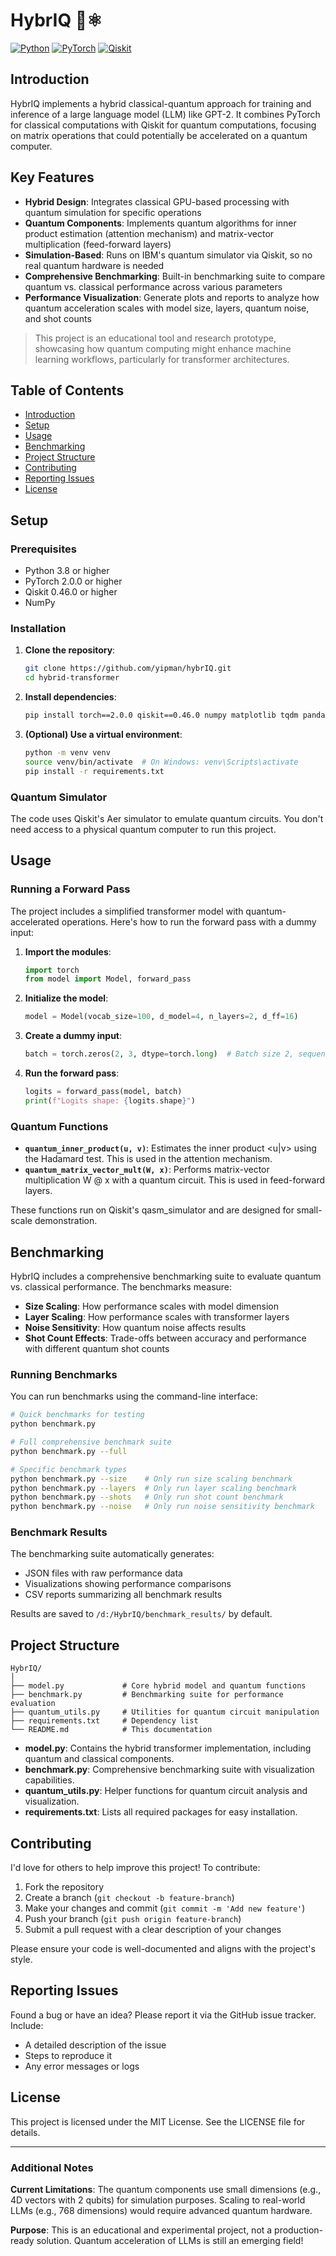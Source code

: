 # HybrIQ 🧠⚛️

[![Python](https://img.shields.io/badge/Python-3.8%2B-blue)](https://www.python.org/)
[![PyTorch](https://img.shields.io/badge/PyTorch-2.0.0%2B-orange)](https://pytorch.org/)
[![Qiskit](https://img.shields.io/badge/Qiskit-0.46.0%2B-blueviolet)](https://qiskit.org/)

## Introduction

HybrIQ implements a hybrid classical-quantum approach for training and inference of a large language model (LLM) like GPT-2. It combines PyTorch for classical computations with Qiskit for quantum computations, focusing on matrix operations that could potentially be accelerated on a quantum computer.

## Key Features

- **Hybrid Design**: Integrates classical GPU-based processing with quantum simulation for specific operations
- **Quantum Components**: Implements quantum algorithms for inner product estimation (attention mechanism) and matrix-vector multiplication (feed-forward layers)
- **Simulation-Based**: Runs on IBM's quantum simulator via Qiskit, so no real quantum hardware is needed
- **Comprehensive Benchmarking**: Built-in benchmarking suite to compare quantum vs. classical performance across various parameters
- **Performance Visualization**: Generate plots and reports to analyze how quantum acceleration scales with model size, layers, quantum noise, and shot counts

> This project is an educational tool and research prototype, showcasing how quantum computing might enhance machine learning workflows, particularly for transformer architectures.

## Table of Contents

- [Introduction](#introduction)
- [Setup](#setup)
- [Usage](#usage)
- [Benchmarking](#benchmarking)
- [Project Structure](#project-structure)
- [Contributing](#contributing)
- [Reporting Issues](#reporting-issues)
- [License](#license)

## Setup

### Prerequisites

- Python 3.8 or higher
- PyTorch 2.0.0 or higher
- Qiskit 0.46.0 or higher
- NumPy

### Installation

1. **Clone the repository**:
   ```bash
   git clone https://github.com/yipman/hybrIQ.git
   cd hybrid-transformer
   ```

2. **Install dependencies**:
   ```bash
   pip install torch==2.0.0 qiskit==0.46.0 numpy matplotlib tqdm pandas
   ```

3. **(Optional) Use a virtual environment**:
   ```bash
   python -m venv venv
   source venv/bin/activate  # On Windows: venv\Scripts\activate
   pip install -r requirements.txt
   ```

### Quantum Simulator

The code uses Qiskit's Aer simulator to emulate quantum circuits. You don't need access to a physical quantum computer to run this project.

## Usage

### Running a Forward Pass

The project includes a simplified transformer model with quantum-accelerated operations. Here's how to run the forward pass with a dummy input:

1. **Import the modules**:
   ```python
   import torch
   from model import Model, forward_pass
   ```

2. **Initialize the model**:
   ```python
   model = Model(vocab_size=100, d_model=4, n_layers=2, d_ff=16)
   ```

3. **Create a dummy input**:
   ```python
   batch = torch.zeros(2, 3, dtype=torch.long)  # Batch size 2, sequence length 3
   ```

4. **Run the forward pass**:
   ```python
   logits = forward_pass(model, batch)
   print(f"Logits shape: {logits.shape}")
   ```

### Quantum Functions

- **`quantum_inner_product(u, v)`**: Estimates the inner product <u|v> using the Hadamard test. This is used in the attention mechanism.
- **`quantum_matrix_vector_mult(W, x)`**: Performs matrix-vector multiplication W @ x with a quantum circuit. This is used in feed-forward layers.

These functions run on Qiskit's qasm_simulator and are designed for small-scale demonstration.

## Benchmarking

HybrIQ includes a comprehensive benchmarking suite to evaluate quantum vs. classical performance. The benchmarks measure:

- **Size Scaling**: How performance scales with model dimension
- **Layer Scaling**: How performance scales with transformer layers
- **Noise Sensitivity**: How quantum noise affects results
- **Shot Count Effects**: Trade-offs between accuracy and performance with different quantum shot counts

### Running Benchmarks

You can run benchmarks using the command-line interface:

```bash
# Quick benchmarks for testing
python benchmark.py

# Full comprehensive benchmark suite
python benchmark.py --full

# Specific benchmark types
python benchmark.py --size    # Only run size scaling benchmark
python benchmark.py --layers  # Only run layer scaling benchmark
python benchmark.py --shots   # Only run shot count benchmark
python benchmark.py --noise   # Only run noise sensitivity benchmark
```

### Benchmark Results

The benchmarking suite automatically generates:
- JSON files with raw performance data
- Visualizations showing performance comparisons
- CSV reports summarizing all benchmark results

Results are saved to `/d:/HybrIQ/benchmark_results/` by default.

## Project Structure

```
HybrIQ/
│
├── model.py             # Core hybrid model and quantum functions
├── benchmark.py         # Benchmarking suite for performance evaluation
├── quantum_utils.py     # Utilities for quantum circuit manipulation
├── requirements.txt     # Dependency list
└── README.md            # This documentation
```

- **model.py**: Contains the hybrid transformer implementation, including quantum and classical components.
- **benchmark.py**: Comprehensive benchmarking suite with visualization capabilities.
- **quantum_utils.py**: Helper functions for quantum circuit analysis and visualization.
- **requirements.txt**: Lists all required packages for easy installation.

## Contributing

I'd love for others to help improve this project! To contribute:

1. Fork the repository
2. Create a branch (`git checkout -b feature-branch`)
3. Make your changes and commit (`git commit -m 'Add new feature'`)
4. Push your branch (`git push origin feature-branch`)
5. Submit a pull request with a clear description of your changes

Please ensure your code is well-documented and aligns with the project's style.

## Reporting Issues

Found a bug or have an idea? Please report it via the GitHub issue tracker. Include:

- A detailed description of the issue
- Steps to reproduce it
- Any error messages or logs

## License

This project is licensed under the MIT License. See the LICENSE file for details.

---

### Additional Notes

**Current Limitations**: The quantum components use small dimensions (e.g., 4D vectors with 2 qubits) for simulation purposes. Scaling to real-world LLMs (e.g., 768 dimensions) would require advanced quantum hardware.

**Purpose**: This is an educational and experimental project, not a production-ready solution. Quantum acceleration of LLMs is still an emerging field!
